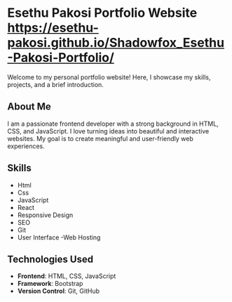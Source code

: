 # Esethu Pakosi Portfolio Website  https://esethu-pakosi.github.io/Shadowfox_Esethu-Pakosi-Portfolio/

Welcome to my personal portfolio website! Here, I showcase my skills, projects, and a brief introduction.

## About Me

I am a passionate frontend developer with a strong background in HTML, CSS, and JavaScript. I love turning ideas into beautiful and interactive websites. My goal is to create meaningful and user-friendly web experiences.

## Skills


 - Html
 - Css
 - JavaScript
 - React
 - Responsive Design
 - SEO
 - Git
 - User Interface
 -Web Hosting
 
## Technologies Used

- **Frontend**: HTML, CSS, JavaScript
- **Framework**: Bootstrap
- **Version Control**: Git, GitHub
